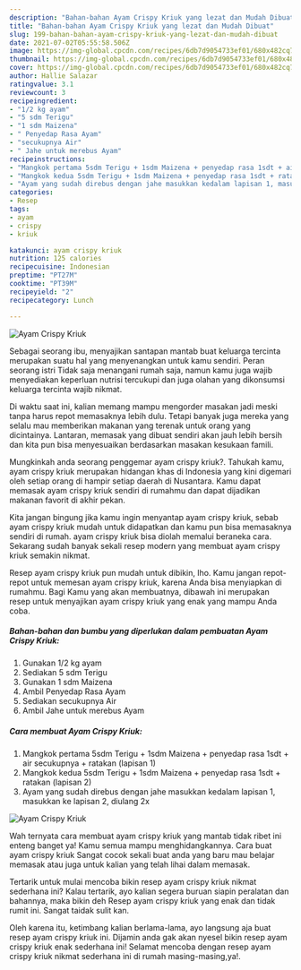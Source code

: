 ```yaml
---
description: "Bahan-bahan Ayam Crispy Kriuk yang lezat dan Mudah Dibuat"
title: "Bahan-bahan Ayam Crispy Kriuk yang lezat dan Mudah Dibuat"
slug: 199-bahan-bahan-ayam-crispy-kriuk-yang-lezat-dan-mudah-dibuat
date: 2021-07-02T05:55:58.506Z
image: https://img-global.cpcdn.com/recipes/6db7d9054733ef01/680x482cq70/ayam-crispy-kriuk-foto-resep-utama.jpg
thumbnail: https://img-global.cpcdn.com/recipes/6db7d9054733ef01/680x482cq70/ayam-crispy-kriuk-foto-resep-utama.jpg
cover: https://img-global.cpcdn.com/recipes/6db7d9054733ef01/680x482cq70/ayam-crispy-kriuk-foto-resep-utama.jpg
author: Hallie Salazar
ratingvalue: 3.1
reviewcount: 3
recipeingredient:
- "1/2 kg ayam"
- "5 sdm Terigu"
- "1 sdm Maizena"
- " Penyedap Rasa Ayam"
- "secukupnya Air"
- " Jahe untuk merebus Ayam"
recipeinstructions:
- "Mangkok pertama 5sdm Terigu + 1sdm Maizena + penyedap rasa 1sdt + air secukupnya + ratakan (lapisan 1)"
- "Mangkok kedua 5sdm Terigu + 1sdm Maizena + penyedap rasa 1sdt + ratakan (lapisan 2)"
- "Ayam yang sudah direbus dengan jahe masukkan kedalam lapisan 1, masukkan ke lapisan 2, diulang 2x"
categories:
- Resep
tags:
- ayam
- crispy
- kriuk

katakunci: ayam crispy kriuk 
nutrition: 125 calories
recipecuisine: Indonesian
preptime: "PT27M"
cooktime: "PT39M"
recipeyield: "2"
recipecategory: Lunch

---
```



![Ayam Crispy Kriuk](https://img-global.cpcdn.com/recipes/6db7d9054733ef01/680x482cq70/ayam-crispy-kriuk-foto-resep-utama.jpg)

Sebagai seorang ibu, menyajikan santapan mantab buat keluarga tercinta merupakan suatu hal yang menyenangkan untuk kamu sendiri. Peran seorang istri Tidak saja menangani rumah saja, namun kamu juga wajib menyediakan keperluan nutrisi tercukupi dan juga olahan yang dikonsumsi keluarga tercinta wajib nikmat.

Di waktu  saat ini, kalian memang mampu mengorder masakan jadi meski tanpa harus repot memasaknya lebih dulu. Tetapi banyak juga mereka yang selalu mau memberikan makanan yang terenak untuk orang yang dicintainya. Lantaran, memasak yang dibuat sendiri akan jauh lebih bersih dan kita pun bisa menyesuaikan berdasarkan masakan kesukaan famili. 



Mungkinkah anda seorang penggemar ayam crispy kriuk?. Tahukah kamu, ayam crispy kriuk merupakan hidangan khas di Indonesia yang kini digemari oleh setiap orang di hampir setiap daerah di Nusantara. Kamu dapat memasak ayam crispy kriuk sendiri di rumahmu dan dapat dijadikan makanan favorit di akhir pekan.

Kita jangan bingung jika kamu ingin menyantap ayam crispy kriuk, sebab ayam crispy kriuk mudah untuk didapatkan dan kamu pun bisa memasaknya sendiri di rumah. ayam crispy kriuk bisa diolah memalui beraneka cara. Sekarang sudah banyak sekali resep modern yang membuat ayam crispy kriuk semakin nikmat.

Resep ayam crispy kriuk pun mudah untuk dibikin, lho. Kamu jangan repot-repot untuk memesan ayam crispy kriuk, karena Anda bisa menyiapkan di rumahmu. Bagi Kamu yang akan membuatnya, dibawah ini merupakan resep untuk menyajikan ayam crispy kriuk yang enak yang mampu Anda coba.

<!--inarticleads1-->

##### Bahan-bahan dan bumbu yang diperlukan dalam pembuatan Ayam Crispy Kriuk:

1. Gunakan 1/2 kg ayam
1. Sediakan 5 sdm Terigu
1. Gunakan 1 sdm Maizena
1. Ambil  Penyedap Rasa Ayam
1. Sediakan secukupnya Air
1. Ambil  Jahe untuk merebus Ayam




<!--inarticleads2-->

##### Cara membuat Ayam Crispy Kriuk:

1. Mangkok pertama 5sdm Terigu + 1sdm Maizena + penyedap rasa 1sdt + air secukupnya + ratakan (lapisan 1)
1. Mangkok kedua 5sdm Terigu + 1sdm Maizena + penyedap rasa 1sdt + ratakan (lapisan 2)
1. Ayam yang sudah direbus dengan jahe masukkan kedalam lapisan 1, masukkan ke lapisan 2, diulang 2x
<img src="https://img-global.cpcdn.com/steps/f8911fcfeb365592/160x128cq70/ayam-crispy-kriuk-langkah-memasak-3-foto.jpg" alt="Ayam Crispy Kriuk">



Wah ternyata cara membuat ayam crispy kriuk yang mantab tidak ribet ini enteng banget ya! Kamu semua mampu menghidangkannya. Cara buat ayam crispy kriuk Sangat cocok sekali buat anda yang baru mau belajar memasak atau juga untuk kalian yang telah lihai dalam memasak.

Tertarik untuk mulai mencoba bikin resep ayam crispy kriuk nikmat sederhana ini? Kalau tertarik, ayo kalian segera buruan siapin peralatan dan bahannya, maka bikin deh Resep ayam crispy kriuk yang enak dan tidak rumit ini. Sangat taidak sulit kan. 

Oleh karena itu, ketimbang kalian berlama-lama, ayo langsung aja buat resep ayam crispy kriuk ini. Dijamin anda gak akan nyesel bikin resep ayam crispy kriuk enak sederhana ini! Selamat mencoba dengan resep ayam crispy kriuk nikmat sederhana ini di rumah masing-masing,ya!.

